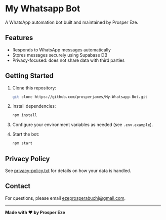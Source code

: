  # My Whatsapp Bot

A WhatsApp automation bot built and maintained by Prosper Eze.

## Features

- Responds to WhatsApp messages automatically
- Stores messages securely using Supabase DB
- Privacy-focused: does not share data with third parties

## Getting Started

1. Clone this repository:
   ```bash
   git clone https://github.com/prosperjames/My-Whatsapp-Bot.git
   ```
2. Install dependencies:
   ```bash
   npm install
   ```
3. Configure your environment variables as needed (see `.env.example`).

4. Start the bot:
   ```bash
   npm start
   ```

## Privacy Policy

See [privacy-policy.txt](./privacy-policy.txt) for details on how your data is handled.

## Contact

For questions, please email ezeprosperabuchi@gmail.com.

---

**Made with ❤️ by Prosper Eze**

